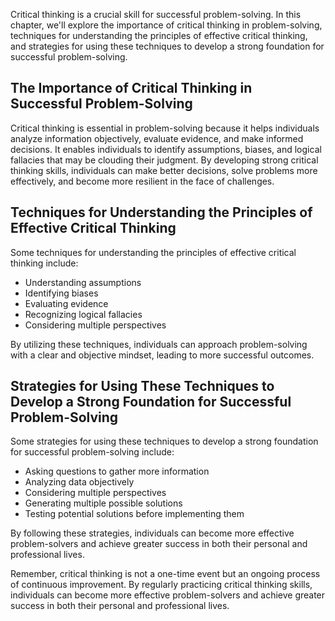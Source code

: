 
Critical thinking is a crucial skill for successful problem-solving. In this chapter, we'll explore the importance of critical thinking in problem-solving, techniques for understanding the principles of effective critical thinking, and strategies for using these techniques to develop a strong foundation for successful problem-solving.

The Importance of Critical Thinking in Successful Problem-Solving
-----------------------------------------------------------------

Critical thinking is essential in problem-solving because it helps individuals analyze information objectively, evaluate evidence, and make informed decisions. It enables individuals to identify assumptions, biases, and logical fallacies that may be clouding their judgment. By developing strong critical thinking skills, individuals can make better decisions, solve problems more effectively, and become more resilient in the face of challenges.

Techniques for Understanding the Principles of Effective Critical Thinking
--------------------------------------------------------------------------

Some techniques for understanding the principles of effective critical thinking include:

* Understanding assumptions
* Identifying biases
* Evaluating evidence
* Recognizing logical fallacies
* Considering multiple perspectives

By utilizing these techniques, individuals can approach problem-solving with a clear and objective mindset, leading to more successful outcomes.

Strategies for Using These Techniques to Develop a Strong Foundation for Successful Problem-Solving
---------------------------------------------------------------------------------------------------

Some strategies for using these techniques to develop a strong foundation for successful problem-solving include:

* Asking questions to gather more information
* Analyzing data objectively
* Considering multiple perspectives
* Generating multiple possible solutions
* Testing potential solutions before implementing them

By following these strategies, individuals can become more effective problem-solvers and achieve greater success in both their personal and professional lives.

Remember, critical thinking is not a one-time event but an ongoing process of continuous improvement. By regularly practicing critical thinking skills, individuals can become more effective problem-solvers and achieve greater success in both their personal and professional lives.
